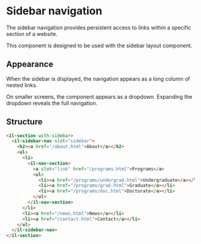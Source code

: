# Sidebar navigation

The sidebar navigation provides persistent access to links within a specific section of a website.

This component is designed to be used with the sidebar layout component. 

## Appearance

When the sidebar is displayed, the navigation appears as a long column of nested links.

On smaller screens, the component appears as a dropdown. Expanding the dropdown reveals the full navigation.

## Structure

```html
<il-section with-sidebar>
  <il-sidebar-nav slot="sidebar">
    <h2><a href="/about.html">About</a></h2>
    <ul>
      <li>
        <il-nav-section>
          <a slot="link" href="/programs.html">Programs</a>
          <ul>
            <li><a href="/programs/undergrad.html">Undergraduate</a></li>
            <li><a href="/programs/grad.html">Graduate</a></li>
            <li><a href="/programs/doc.html">Doctorate</a></li>
          </ul>
        </il-nav-section>
      </li>
      <li><a href="/news.html">News</a></li>
      <li><a href="/contact.html">Contact</a></li>
    </ul>
  </il-sidebar-nav>
</il-section>
```